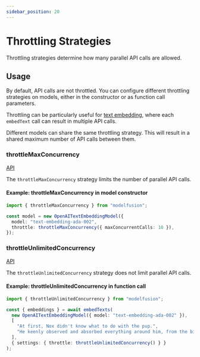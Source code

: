 ```yaml
---
sidebar_position: 20
---
```


# Throttling Strategies

Throttling strategies determine how many parallel API calls are allowed.

## Usage

By default, API calls are not throttled.
You can configure different throttling strategies on models, either in the constructor or as function call parameters.

Throttling can be particularly useful for [text embedding](/guide/function/embed-text), where each `embedText` call can result in multiple API calls.

Different models can share the same throttling strategy. This will result in a shared maximum number of API calls between them.

### throttleMaxConcurrency

[API](/api/modules/#throttleMaxConcurrency)

The `throttleMaxConcurrency` strategy limits the number of parallel API calls.

#### Example: throttleMaxConcurrency in model constructor

```ts
import { throttleMaxConcurrency } from "modelfusion";

const model = new OpenAITextEmbeddingModel({
  model: "text-embedding-ada-002",
  throttle: throttleMaxConcurrency({ maxConcurrentCalls: 10 }),
});
```

### throttleUnlimitedConcurrency

[API](/api/modules/#throttleUnlimitedConcurrency)

The `throttleUnlimitedConcurrency` strategy does not limit parallel API calls.

#### Example: throttleUnlimitedConcurrency in function call

```ts
import { throttleUnlimitedConcurrency } from "modelfusion";

const { embeddings } = await embedTexts(
  new OpenAITextEmbeddingModel({ model: "text-embedding-ada-002" }),
  [
    "At first, Nox didn't know what to do with the pup.",
    "He keenly observed and absorbed everything around him, from the birds in the sky to the trees in the forest.",
  ],
  { settings: { throttle: throttleUnlimitedConcurrency() } }
);
```

